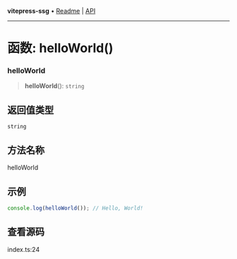 **vitepress-ssg** • [Readme](../README.md) \| [API](../globals.md)

***

# 函数: helloWorld()

### helloWorld

<a id="undefined" name="undefined"></a>

> **helloWorld**(): `string`

## 返回值类型

`string`

## 方法名称

helloWorld

## 示例

```ts
console.log(helloWorld()); // Hello, World!
```

## 查看源码

index.ts:24
